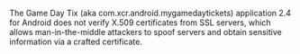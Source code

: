 The Game Day Tix (aka com.xcr.android.mygamedaytickets) application 2.4 for Android does not verify X.509 certificates from SSL servers, which allows man-in-the-middle attackers to spoof servers and obtain sensitive information via a crafted certificate.